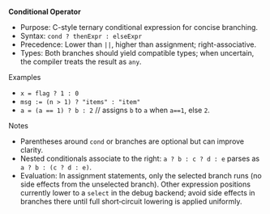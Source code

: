 **Conditional Operator**

- Purpose: C-style ternary conditional expression for concise branching.
- Syntax: `cond ? thenExpr : elseExpr`
- Precedence: Lower than `||`, higher than assignment; right-associative.
- Types: Both branches should yield compatible types; when uncertain, the compiler treats the result as `any`.

Examples
- `x = flag ? 1 : 0`
- `msg := (n > 1) ? "items" : "item"`
- `a = (a == 1) ? b : 2`  // assigns `b` to `a` when `a==1`, else `2`.

Notes
- Parentheses around `cond` or branches are optional but can improve clarity.
- Nested conditionals associate to the right: `a ? b : c ? d : e` parses as `a ? b : (c ? d : e)`.
- Evaluation: In assignment statements, only the selected branch runs (no side effects from the unselected branch). Other expression positions currently lower to a `select` in the debug backend; avoid side effects in branches there until full short‑circuit lowering is applied uniformly.
